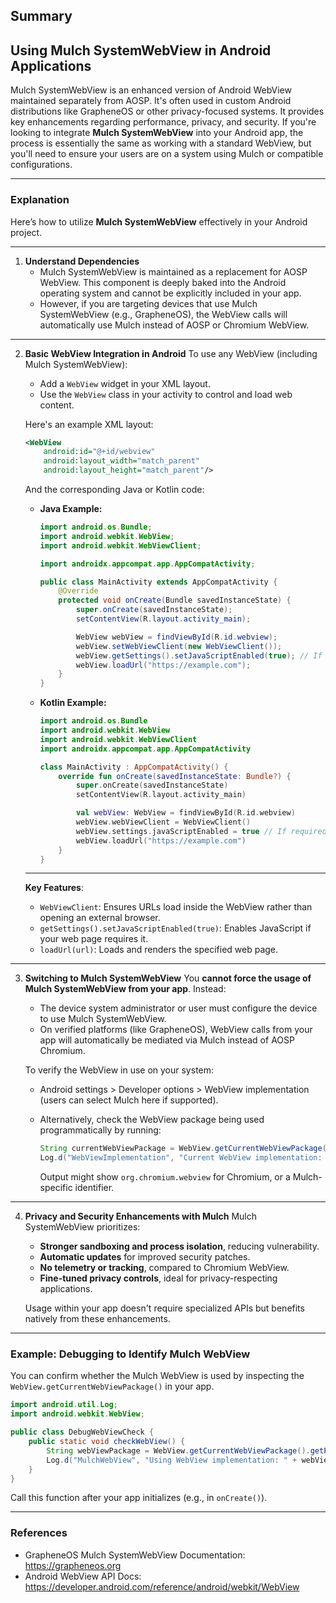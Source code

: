 ## Summary
**Using Mulch SystemWebView in Android Applications**  
---
Mulch SystemWebView is an enhanced version of Android WebView maintained separately from AOSP. It's often used in custom Android distributions like GrapheneOS or other privacy-focused systems. It provides key enhancements regarding performance, privacy, and security. If you're looking to integrate **Mulch SystemWebView** into your Android app, the process is essentially the same as working with a standard WebView, but you'll need to ensure your users are on a system using Mulch or compatible configurations.

---

### Explanation
Here’s how to utilize **Mulch SystemWebView** effectively in your Android project.

---

1. **Understand Dependencies**
   - Mulch SystemWebView is maintained as a replacement for AOSP WebView. This component is deeply baked into the Android operating system and cannot be explicitly included in your app.
   - However, if you are targeting devices that use Mulch SystemWebView (e.g., GrapheneOS), the WebView calls will automatically use Mulch instead of AOSP or Chromium WebView.

---

2. **Basic WebView Integration in Android**
   To use any WebView (including Mulch SystemWebView):
   - Add a `WebView` widget in your XML layout.
   - Use the `WebView` class in your activity to control and load web content.

   Here's an example XML layout:

   ```xml
   <WebView
       android:id="@+id/webview"
       android:layout_width="match_parent"
       android:layout_height="match_parent"/>
   ```

   And the corresponding Java or Kotlin code:

   - **Java Example:**

     ```java
     import android.os.Bundle;
     import android.webkit.WebView;
     import android.webkit.WebViewClient;

     import androidx.appcompat.app.AppCompatActivity;

     public class MainActivity extends AppCompatActivity {
         @Override
         protected void onCreate(Bundle savedInstanceState) {
             super.onCreate(savedInstanceState);
             setContentView(R.layout.activity_main);

             WebView webView = findViewById(R.id.webview);
             webView.setWebViewClient(new WebViewClient());
             webView.getSettings().setJavaScriptEnabled(true); // If required
             webView.loadUrl("https://example.com");
         }
     }
     ```

   - **Kotlin Example:**

     ```kotlin
     import android.os.Bundle
     import android.webkit.WebView
     import android.webkit.WebViewClient
     import androidx.appcompat.app.AppCompatActivity

     class MainActivity : AppCompatActivity() {
         override fun onCreate(savedInstanceState: Bundle?) {
             super.onCreate(savedInstanceState)
             setContentView(R.layout.activity_main)

             val webView: WebView = findViewById(R.id.webview)
             webView.webViewClient = WebViewClient()
             webView.settings.javaScriptEnabled = true // If required
             webView.loadUrl("https://example.com")
         }
     }
     ```
   ---
   **Key Features**:
   - `WebViewClient`: Ensures URLs load inside the WebView rather than opening an external browser.
   - `getSettings().setJavaScriptEnabled(true)`: Enables JavaScript if your web page requires it.
   - `loadUrl(url)`: Loads and renders the specified web page.

---

3. **Switching to Mulch SystemWebView**
   You **cannot force the usage of Mulch SystemWebView from your app**. Instead:
   - The device system administrator or user must configure the device to use Mulch SystemWebView.
   - On verified platforms (like GrapheneOS), WebView calls from your app will automatically be mediated via Mulch instead of AOSP Chromium.

   To verify the WebView in use on your system:
   - Android settings > Developer options > WebView implementation (users can select Mulch here if supported).
   - Alternatively, check the WebView package being used programmatically by running:

     ```java
     String currentWebViewPackage = WebView.getCurrentWebViewPackage().getPackageName();
     Log.d("WebViewImplementation", "Current WebView implementation: " + currentWebViewPackage);
     ```

     Output might show `org.chromium.webview` for Chromium, or a Mulch-specific identifier.

---

4. **Privacy and Security Enhancements with Mulch**
   Mulch SystemWebView prioritizes:
   - **Stronger sandboxing and process isolation**, reducing vulnerability.
   - **Automatic updates** for improved security patches.
   - **No telemetry or tracking**, compared to Chromium WebView.
   - **Fine-tuned privacy controls**, ideal for privacy-respecting applications.

   Usage within your app doesn't require specialized APIs but benefits natively from these enhancements.

---

### Example: Debugging to Identify Mulch WebView
You can confirm whether the Mulch WebView is used by inspecting the `WebView.getCurrentWebViewPackage()` in your app. 

```java
import android.util.Log;
import android.webkit.WebView;

public class DebugWebViewCheck {
    public static void checkWebView() {
        String webViewPackage = WebView.getCurrentWebViewPackage().getPackageName();
        Log.d("MulchWebView", "Using WebView implementation: " + webViewPackage);
    }
}
```
Call this function after your app initializes (e.g., in `onCreate()`).

---

### References
- GrapheneOS Mulch SystemWebView Documentation: https://grapheneos.org
- Android WebView API Docs: https://developer.android.com/reference/android/webkit/WebView
